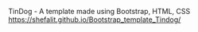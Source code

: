 TinDog - A template made using Bootstrap, HTML, CSS
https://shefalit.github.io/Bootstrap_template_Tindog/

